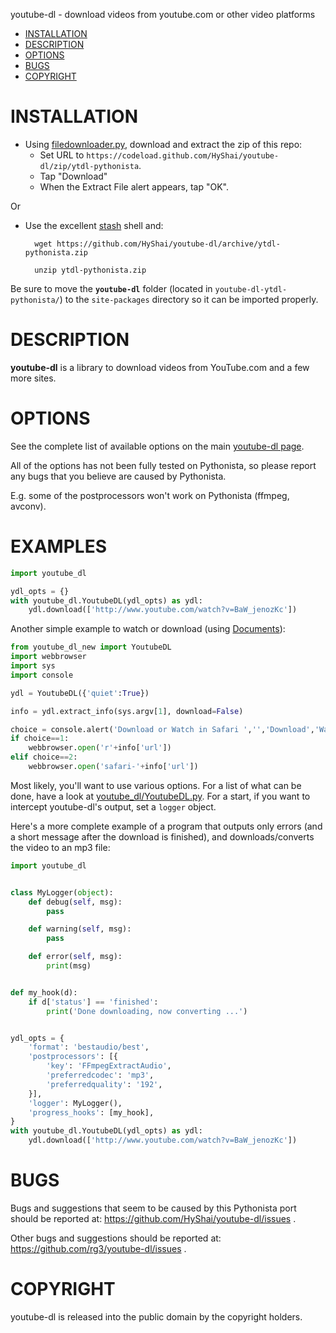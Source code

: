 youtube-dl - download videos from youtube.com or other video platforms

- [INSTALLATION](#installation)
- [DESCRIPTION](#description)
- [OPTIONS](#options)
- [BUGS](#bugs)
- [COPYRIGHT](#copyright)

# INSTALLATION

* Using [filedownloader.py](https://gist.github.com/elliospizzaman/89edf288a15fde45682a), download and extract the zip of this repo:
    * Set URL to `https://codeload.github.com/HyShai/youtube-dl/zip/ytdl-pythonista`.
    * Tap "Download"
    * When the Extract File alert appears, tap "OK".

Or

* Use the excellent [stash](https://github.com/ywangd/stash) shell and:
    
        wget https://github.com/HyShai/youtube-dl/archive/ytdl-pythonista.zip

        unzip ytdl-pythonista.zip


Be sure to move the **`youtube-dl`** folder (located in `youtube-dl-ytdl-pythonista/`) to the `site-packages` directory so it can be imported properly.

# DESCRIPTION
**youtube-dl** is a library to download videos from YouTube.com and a few more sites. 

# OPTIONS

See the complete list of available options on the main [youtube-dl page](https://github.com/rg3/youtube-dl#options). 

All of the options has not been fully tested on Pythonista, so please report any bugs that you believe are caused by Pythonista.

E.g. some of the postprocessors won't work on Pythonista (ffmpeg, avconv).


# EXAMPLES

```python
import youtube_dl

ydl_opts = {}
with youtube_dl.YoutubeDL(ydl_opts) as ydl:
    ydl.download(['http://www.youtube.com/watch?v=BaW_jenozKc'])
```

Another simple example to watch or download (using [Documents](https://itunes.apple.com/us/app/documents-5-fast-pdf-reader/id364901807?mt=8&uo=4&at=11l6hc)):

```python
from youtube_dl_new import YoutubeDL
import webbrowser
import sys
import console

ydl = YoutubeDL({'quiet':True})

info = ydl.extract_info(sys.argv[1], download=False)

choice = console.alert('Download or Watch in Safari ','','Download','Watch')
if choice==1:
    webbrowser.open('r'+info['url'])
elif choice==2:
    webbrowser.open('safari-'+info['url'])
```

Most likely, you'll want to use various options. For a list of what can be done, have a look at [youtube_dl/YoutubeDL.py](https://github.com/HyShai/youtube-dl/blob/ytdl-pythonista/youtube_dl/YoutubeDL.py#L87). For a start, if you want to intercept youtube-dl's output, set a `logger` object.

Here's a more complete example of a program that outputs only errors (and a short message after the download is finished), and downloads/converts the video to an mp3 file:

```python
import youtube_dl


class MyLogger(object):
    def debug(self, msg):
        pass

    def warning(self, msg):
        pass

    def error(self, msg):
        print(msg)


def my_hook(d):
    if d['status'] == 'finished':
        print('Done downloading, now converting ...')


ydl_opts = {
    'format': 'bestaudio/best',
    'postprocessors': [{
        'key': 'FFmpegExtractAudio',
        'preferredcodec': 'mp3',
        'preferredquality': '192',
    }],
    'logger': MyLogger(),
    'progress_hooks': [my_hook],
}
with youtube_dl.YoutubeDL(ydl_opts) as ydl:
    ydl.download(['http://www.youtube.com/watch?v=BaW_jenozKc'])
```

# BUGS

Bugs and suggestions that seem to be caused by this Pythonista port should be reported at: <https://github.com/HyShai/youtube-dl/issues> .

Other bugs and suggestions should be reported at: <https://github.com/rg3/youtube-dl/issues> . 



# COPYRIGHT

youtube-dl is released into the public domain by the copyright holders.
